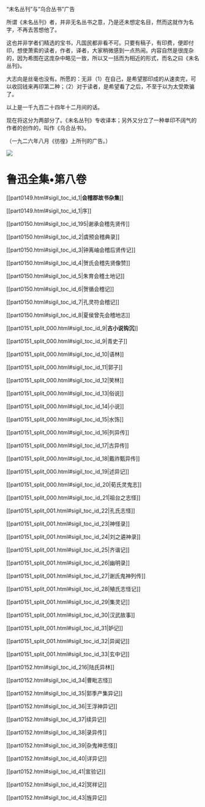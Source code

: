 “未名丛刊”与“乌合丛书”广告

  

所谓《未名丛刊》者，并非无名丛书之意，乃是还未想定名目，然而这就作为名字，不再去苦想他了。

这也并非学者们精选的宝书，凡国民都非看不可。只要有稿子，有印费，便即付印，想使萧索的读者，作者，译者，大家稍微感到一点热闹。内容自然是很庞杂的，因为希图在这庞杂中略见一致，所以又一括而为相近的形式，而名之曰《未名丛刊》。

大志向是丝毫也没有。所愿的：无非（1）在自己，是希望那印成的从速卖完，可以收回钱来再印第二种；（2）对于读者，是希望看了之后，不至于以为太受欺骗了。

以上是一千九百二十四年十二月间的话。

现在将这分为两部分了。《未名丛刊》专收译本；另外又分立了一种单印不阔气的作者的创作的，叫作《乌合丛书》。

  

（一九二六年八月《彷徨》上所刊的广告。）

   

![](%20/Users/kevin_lu/Downloads/obsidian_epub_books/《鲁迅全集》（全20册）1938年民国权威版/images/00017.jpeg)

   

# 鲁迅全集•第八卷

[[part0149.html#sigil_toc_id_1\|**会稽郡故书杂集**]]

[[part0149.html#sigil_toc_id_1\|序]]

[[part0150.html#sigil_toc_id_195\|谢承会稽先贤传]]

[[part0150.html#sigil_toc_id_2\|虞预会稽典录]]

[[part0150.html#sigil_toc_id_3\|钟离岫会稽后贤传记]]

[[part0150.html#sigil_toc_id_4\|贺氏会稽先贤像赞]]

[[part0150.html#sigil_toc_id_5\|朱育会稽土地记]]

[[part0150.html#sigil_toc_id_6\|贺循会稽记]]

[[part0150.html#sigil_toc_id_7\|孔灵符会稽记]]

[[part0150.html#sigil_toc_id_8\|夏侯曾先会稽地志]]

  

[[part0151_split_000.html#sigil_toc_id_9\|**古小说钩沉**]]

[[part0151_split_000.html#sigil_toc_id_9\|青史子]]

[[part0151_split_000.html#sigil_toc_id_10\|语林]]

[[part0151_split_000.html#sigil_toc_id_11\|郭子]]

[[part0151_split_000.html#sigil_toc_id_12\|笑林]]

[[part0151_split_000.html#sigil_toc_id_13\|俗说]]

[[part0151_split_000.html#sigil_toc_id_14\|小说]]

[[part0151_split_000.html#sigil_toc_id_15\|水饰]]

[[part0151_split_000.html#sigil_toc_id_16\|列异传]]

[[part0151_split_000.html#sigil_toc_id_17\|古异传]]

[[part0151_split_000.html#sigil_toc_id_18\|戴祚甄异传]]

[[part0151_split_000.html#sigil_toc_id_19\|述异记]]

[[part0151_split_000.html#sigil_toc_id_20\|荀氏灵鬼志]]

[[part0151_split_000.html#sigil_toc_id_21\|祖台之志怪]]

[[part0151_split_001.html#sigil_toc_id_22\|孔氏志怪]]

[[part0151_split_001.html#sigil_toc_id_23\|神怪录]]

[[part0151_split_001.html#sigil_toc_id_24\|刘之遴神录]]

[[part0151_split_001.html#sigil_toc_id_25\|齐谐记]]

[[part0151_split_001.html#sigil_toc_id_26\|幽明录]]

[[part0151_split_001.html#sigil_toc_id_27\|谢氏鬼神列传]]

[[part0151_split_001.html#sigil_toc_id_28\|殖氏志怪记]]

[[part0151_split_001.html#sigil_toc_id_29\|集灵记]]

[[part0151_split_001.html#sigil_toc_id_30\|汉武故事]]

[[part0151_split_001.html#sigil_toc_id_31\|妒记]]

[[part0151_split_001.html#sigil_toc_id_32\|异闻记]]

[[part0151_split_001.html#sigil_toc_id_33\|玄中记]]

[[part0152.html#sigil_toc_id_216\|陆氏异林]]

[[part0152.html#sigil_toc_id_34\|曹毗志怪]]

[[part0152.html#sigil_toc_id_35\|郭季产集异记]]

[[part0152.html#sigil_toc_id_36\|王浮神异记]]

[[part0152.html#sigil_toc_id_37\|续异记]]

[[part0152.html#sigil_toc_id_38\|录异传]]

[[part0152.html#sigil_toc_id_39\|杂鬼神志怪]]

[[part0152.html#sigil_toc_id_40\|详异记]]

[[part0152.html#sigil_toc_id_41\|宣验记]]

[[part0152.html#sigil_toc_id_42\|冥祥记]]

[[part0152.html#sigil_toc_id_43\|旌异记]]